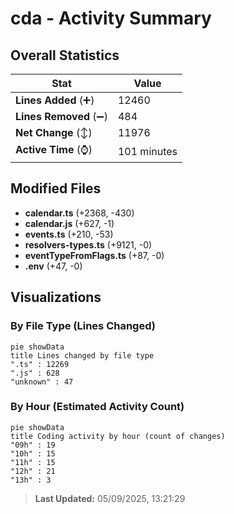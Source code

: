 # cda - Activity Summary 

## Overall Statistics

| Stat                   | Value                                                             |
| ---------------------- | ----------------------------------------------------------------- |
| **Lines Added** (➕)   | 12460                                          |
| **Lines Removed** (➖) | 484                                        |
| **Net Change** (↕)    | 11976                |
| **Active Time** (⌚)   | 101 minutes |


## Modified Files
- **calendar.ts** (+2368, -430)
- **calendar.js** (+627, -1)
- **events.ts** (+210, -53)
- **resolvers-types.ts** (+9121, -0)
- **eventTypeFromFlags.ts** (+87, -0)
- **.env** (+47, -0)

## Visualizations

### By File Type (Lines Changed)

```mermaid
pie showData
title Lines changed by file type
".ts" : 12269
".js" : 628
"unknown" : 47
```

### By Hour (Estimated Activity Count)

```mermaid
pie showData
title Coding activity by hour (count of changes)
"09h" : 19
"10h" : 15
"11h" : 15
"12h" : 21
"13h" : 3
```


> **Last Updated:** 05/09/2025, 13:21:29